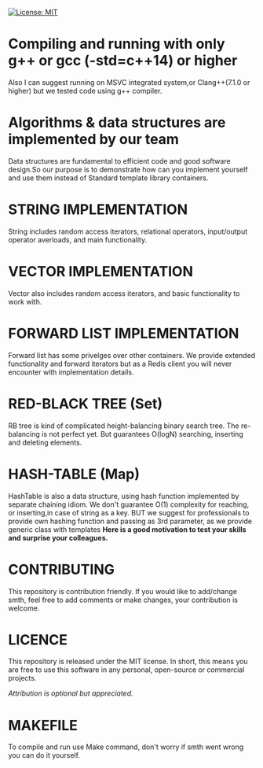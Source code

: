 [![License: MIT](https://img.shields.io/badge/License-MIT-yellow.svg)](https://opensource.org/licenses/MIT)

# Compiling and running with only g++ or gcc (-std=c++14) or higher

Also I can suggest running on MSVC integrated system,or Clang++(7.1.0 or higher) but we tested code using g++ compiler.

# Algorithms & data structures are implemented by our team

Data structures are fundamental to efficient code and good software design.So our purpose is to demonstrate how can you implement yourself and use them instead of Standard template library containers. 

# STRING IMPLEMENTATION

String includes random access iterators, relational operators, input/output operator averloads, and main functionality.

# VECTOR IMPLEMENTATION

Vector also includes random access iterators, and basic functionality to work with. 

# FORWARD LIST IMPLEMENTATION

Forward list has some privelges over other containers. We provide extended functionality and forward iterators but as a Redis client you will never encounter with implementation details.

# RED-BLACK TREE (Set)

RB tree is kind of complicated height-balancing binary search tree. The re-balancing is not perfect yet. But guarantees O(logN) searching, inserting and deleting elements.

# HASH-TABLE (Map)

HashTable is also a data structure, using hash function implemented by separate chaining idiom. We don't guarantee O(1) complexity for reaching, or inserting,in case of string as a key. BUT we suggest for professionals to provide own hashing function and passing as 3rd parameter, as we provide generic class with templates
**Here is a good motivation to test your skills and surprise your colleagues.**

# CONTRIBUTING

This repository is contribution friendly. If you would like to add/change smth, feel free to add comments or make changes, your contribution is welcome.

# LICENCE

This repository is released under the MIT license. In short, this means you are free to use this software in any personal, open-source or commercial projects.

*Attribution is optional but appreciated.*

# MAKEFILE
To compile and run use Make command, don't worry if smth went wrong you can do it yourself.

